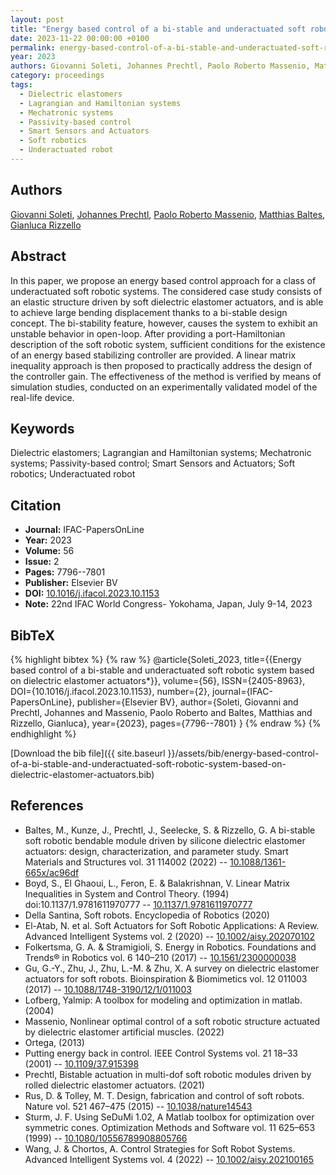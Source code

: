 ```yaml
---
layout: post
title: "Energy based control of a bi-stable and underactuated soft robotic system based on dielectric elastomer actuators"
date: 2023-11-22 00:00:00 +0100
permalink: energy-based-control-of-a-bi-stable-and-underactuated-soft-robotic-system-based-on-dielectric-elastomer-actuators
year: 2023
authors: Giovanni Soleti, Johannes Prechtl, Paolo Roberto Massenio, Matthias Baltes, Gianluca Rizzello
category: proceedings
tags:
  - Dielectric elastomers
  - Lagrangian and Hamiltonian systems
  - Mechatronic systems
  - Passivity-based control
  - Smart Sensors and Actuators
  - Soft robotics
  - Underactuated robot
---
```

 
## Authors
[Giovanni Soleti](authors/giovanni-soleti), [Johannes Prechtl](authors/johannes-prechtl), [Paolo Roberto Massenio](authors/paolo-roberto-massenio), [Matthias Baltes](authors/matthias-baltes), [Gianluca Rizzello](authors/gianluca-rizzello)
 
## Abstract
In this paper, we propose an energy based control approach for a class of underactuated soft robotic systems. The considered case study consists of an elastic structure driven by soft dielectric elastomer actuators, and is able to achieve large bending displacement thanks to a bi-stable design concept. The bi-stability feature, however, causes the system to exhibit an unstable behavior in open-loop. After providing a port-Hamiltonian description of the soft robotic system, sufficient conditions for the existence of an energy based stabilizing controller are provided. A linear matrix inequality approach is then proposed to practically address the design of the controller gain. The effectiveness of the method is verified by means of simulation studies, conducted on an experimentally validated model of the real-life device.
 
## Keywords
Dielectric elastomers; Lagrangian and Hamiltonian systems; Mechatronic systems; Passivity-based control; Smart Sensors and Actuators; Soft robotics; Underactuated robot
 
## Citation
- **Journal:** IFAC-PapersOnLine
- **Year:** 2023
- **Volume:** 56
- **Issue:** 2
- **Pages:** 7796--7801
- **Publisher:** Elsevier BV
- **DOI:** [10.1016/j.ifacol.2023.10.1153](https://doi.org/10.1016/j.ifacol.2023.10.1153)
- **Note:** 22nd IFAC World Congress- Yokohama, Japan, July 9-14, 2023
 
## BibTeX
{% highlight bibtex %}
{% raw %}
@article{Soleti_2023,
  title={{Energy based control of a bi-stable and underactuated soft robotic system based on dielectric elastomer actuators*}},
  volume={56},
  ISSN={2405-8963},
  DOI={10.1016/j.ifacol.2023.10.1153},
  number={2},
  journal={IFAC-PapersOnLine},
  publisher={Elsevier BV},
  author={Soleti, Giovanni and Prechtl, Johannes and Massenio, Paolo Roberto and Baltes, Matthias and Rizzello, Gianluca},
  year={2023},
  pages={7796--7801}
}
{% endraw %}
{% endhighlight %}
 
[Download the bib file]({{ site.baseurl }}/assets/bib/energy-based-control-of-a-bi-stable-and-underactuated-soft-robotic-system-based-on-dielectric-elastomer-actuators.bib)
 
## References
- Baltes, M., Kunze, J., Prechtl, J., Seelecke, S. & Rizzello, G. A bi-stable soft robotic bendable module driven by silicone dielectric elastomer actuators: design, characterization, and parameter study. Smart Materials and Structures vol. 31 114002 (2022) -- [10.1088/1361-665x/ac96df](https://doi.org/10.1088/1361-665x/ac96df)
- Boyd, S., El Ghaoui, L., Feron, E. & Balakrishnan, V. Linear Matrix Inequalities in System and Control Theory. (1994) doi:10.1137/1.9781611970777 -- [10.1137/1.9781611970777](https://doi.org/10.1137/1.9781611970777)
- Della Santina, Soft robots. Encyclopedia of Robotics (2020)
- El-Atab, N. et al. Soft Actuators for Soft Robotic Applications: A Review. Advanced Intelligent Systems vol. 2 (2020) -- [10.1002/aisy.202070102](https://doi.org/10.1002/aisy.202070102)
- Folkertsma, G. A. & Stramigioli, S. Energy in Robotics. Foundations and Trends® in Robotics vol. 6 140–210 (2017) -- [10.1561/2300000038](https://doi.org/10.1561/2300000038)
- Gu, G.-Y., Zhu, J., Zhu, L.-M. & Zhu, X. A survey on dielectric elastomer actuators for soft robots. Bioinspiration &amp; Biomimetics vol. 12 011003 (2017) -- [10.1088/1748-3190/12/1/011003](https://doi.org/10.1088/1748-3190/12/1/011003)
- Lofberg, Yalmip: A toolbox for modeling and optimization in matlab. (2004)
- Massenio, Nonlinear optimal control of a soft robotic structure actuated by dielectric elastomer artificial muscles. (2022)
- Ortega, (2013)
- Putting energy back in control. IEEE Control Systems vol. 21 18–33 (2001) -- [10.1109/37.915398](https://doi.org/10.1109/37.915398)
- Prechtl, Bistable actuation in multi-dof soft robotic modules driven by rolled dielectric elastomer actuators. (2021)
- Rus, D. & Tolley, M. T. Design, fabrication and control of soft robots. Nature vol. 521 467–475 (2015) -- [10.1038/nature14543](https://doi.org/10.1038/nature14543)
- Sturm, J. F. Using SeDuMi 1.02, A Matlab toolbox for optimization over symmetric cones. Optimization Methods and Software vol. 11 625–653 (1999) -- [10.1080/10556789908805766](https://doi.org/10.1080/10556789908805766)
- Wang, J. & Chortos, A. Control Strategies for Soft Robot Systems. Advanced Intelligent Systems vol. 4 (2022) -- [10.1002/aisy.202100165](https://doi.org/10.1002/aisy.202100165)

